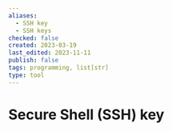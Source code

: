 ```yaml
---
aliases:
  - SSH key
  - SSH keys
checked: false
created: 2023-03-19
last_edited: 2023-11-11
publish: false
tags: programming, list[str]
type: tool
---
```

# Secure Shell (SSH) key
